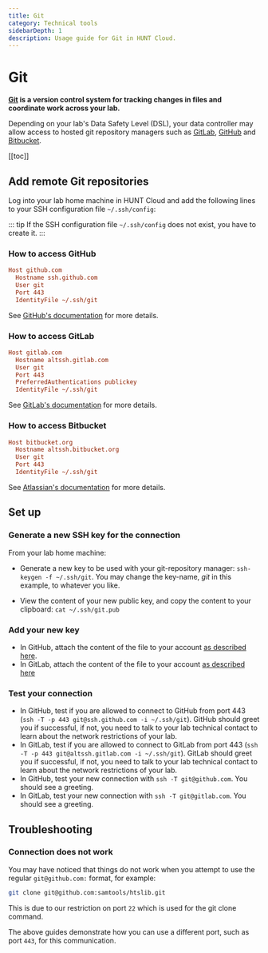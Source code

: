 ```yaml
---
title: Git
category: Technical tools
sidebarDepth: 1
description: Usage guide for Git in HUNT Cloud.
---
```


# Git

**[Git](https://git-scm.com/) is a version control system for tracking changes in files and coordinate work across your lab.** 

Depending on your lab's Data Safety Level (DSL), your data controller may allow access to hosted git repository managers such as [GitLab](https://gitlab.com/), [GitHub](https://github.com/) and [Bitbucket](https://bitbucket.org/).

[[toc]]

## Add remote Git repositories

Log into your lab home machine in HUNT Cloud and add the following lines to your SSH configuration file `~/.ssh/config`:

::: tip
If the SSH configuration file `~/.ssh/config` does not exist, you have to create it.
:::

### How to access GitHub


```ini
Host github.com
  Hostname ssh.github.com
  User git
  Port 443
  IdentityFile ~/.ssh/git
```

See [GitHub's documentation](https://docs.github.com/en/authentication/troubleshooting-ssh/using-ssh-over-the-https-port) for more details.

### How to access GitLab

```ini
Host gitlab.com
  Hostname altssh.gitlab.com
  User git
  Port 443
  PreferredAuthentications publickey
  IdentityFile ~/.ssh/git
```

See [GitLab's documentation](https://docs.gitlab.com/ee/user/gitlab_com/#alternative-ssh-port) for more details.

### How to access Bitbucket

```ini
Host bitbucket.org
  Hostname altssh.bitbucket.org
  User git
  Port 443
  IdentityFile ~/.ssh/git
```

See [Atlassian's documentation](https://support.atlassian.com/bitbucket-cloud/docs/troubleshoot-ssh-issues/#If-port-22-is-blocked) for more details.

## Set up

### Generate a new SSH key for the connection

From your lab home machine:

- Generate a new key to be used with your git-repository manager: `ssh-keygen -f ~/.ssh/git`. You may change the key-name, _git_ in this example, to whatever you like.

- View the content of your new public key, and copy the content to your clipboard: `cat ~/.ssh/git.pub`

### Add your new key

- In GitHub, attach the content of the file to your account [as described here](https://help.github.com/articles/adding-a-new-ssh-key-to-your-github-account/).
- In GitLab, attach the content of the file to your account [as described here](https://docs.gitlab.com/ee/gitlab-basics/create-your-ssh-keys.html)

### Test your connection

- In GitHub, test if you are allowed to connect to GitHub from port 443 (`ssh -T -p 443 git@ssh.github.com -i ~/.ssh/git`). GitHub should greet you if successful, if not, you need to talk to your lab technical contact to learn about the network restrictions of your lab.
- In GitLab, test if you are allowed to connect to GitLab from port 443 (`ssh -T -p 443 git@altssh.gitlab.com -i ~/.ssh/git`). GitLab should greet you if successful, if not, you need to talk to your lab technical contact to learn about the network restrictions of your lab.
- In GitHub, test your new connection with `ssh -T git@github.com`. You should see a greeting.
- In GitLab, test your new connection with `ssh -T git@gitlab.com`. You should see a greeting.


## Troubleshooting

### Connection does not work

You may have noticed that things do not work when you attempt to use the regular `git@github.com:` format, for example:

```bash
git clone git@github.com:samtools/htslib.git
```

This is due to our restriction on port `22` which is used for the git clone command.

The above guides demonstrate how you can use a different port, such as port `443`, for this communication.

